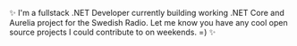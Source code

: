 ✨  I'm a fullstack .NET Developer currently building working .NET Core and Aurelia project for the Swedish Radio.
Let me know you have any cool open source projects I could contribute to on weekends. =) ✨ 

<!---
olafdlugosz/olafdlugosz is a ✨ special ✨ repository because its `README.md` (this file) appears on your GitHub profile.
You can click the Preview link to take a look at your changes.
--->
